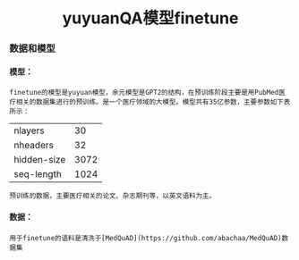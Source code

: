 <style>
table {
margin: auto;
/* width:50%; */
/* cellspacing:20%; */
}
</style>
# <center> yuyuanQA模型finetune
### 数据和模型
#### 模型：
    finetune的模型是yuyuan模型，余元模型是GPT2的结构，在预训练阶段主要是用PubMed医疗相关的数据集进行的预训练。是一个医疗领域的大模型。模型共有35亿参数，主要参数如下表所示：
|||
| ----------- | ---- |
| nlayers     | 30   |
| nheaders    | 32   |
| hidden-size | 3072 |
| seq-length  | 1024 |
    预训练的数据，主要医疗相关的论文、杂志期刊等，以英文语料为主。
#### 数据：
    用于finetune的语料是清洗于[MedQuAD](https://github.com/abachaa/MedQuAD)数据集